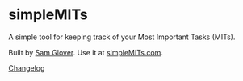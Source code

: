 # simpleMITs

A simple tool for keeping track of your Most Important Tasks (MITs).

Built by [Sam Glover](https://samglover.net). Use it at [simpleMITs.com](https://simplemits.com).

[Changelog](https://github.com/samglover/simpleMITs/blob/master/CHANGELOG.md)